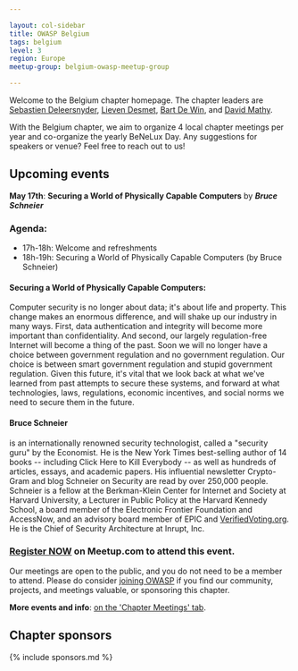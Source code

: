 ```yaml
---

layout: col-sidebar
title: OWASP Belgium
tags: belgium
level: 3
region: Europe
meetup-group: belgium-owasp-meetup-group

---
```

Welcome to the Belgium chapter homepage. The chapter leaders are
[Sebastien Deleersnyder](mailto:seba@owasp.org),
[Lieven Desmet](mailto:lieven.desmet@owasp.org),
[Bart De Win](mailto:bart.dewin@owasp.org), and
[David Mathy](mailto:david.mathy@owasp.org).

With the Belgium chapter, we aim to organize 4 local chapter meetings per year and co-organize the yearly BeNeLux Day. Any suggestions for speakers or venue? Feel free to reach out to us!

## Upcoming events
**May 17th**: **Securing a World of Physically Capable Computers** by ***Bruce Schneier*** 

### Agenda:

* 17h-18h: Welcome and refreshments
* 18h-19h: Securing a World of Physically Capable Computers (by Bruce Schneier)
#### Securing a World of Physically Capable Computers:
Computer security is no longer about data; it's about life and property. This change
makes an enormous difference, and will shake up our industry in many
ways. First, data authentication and integrity will become more
important than confidentiality. And second, our largely
regulation-free Internet will become a thing of the past. Soon we
will no longer have a choice between government regulation and no
government regulation. Our choice is between smart government
regulation and stupid government regulation. Given this future, it's
vital that we look back at what we've learned from past attempts to
secure these systems, and forward at what technologies, laws,
regulations, economic incentives, and social norms we need to secure
them in the future.

#### Bruce Schneier
is an internationally renowned security technologist, called a "security guru" by the Economist. He is the New York Times
best-selling author of 14 books -- including Click Here to Kill
Everybody -- as well as hundreds of articles, essays, and academic
papers. His influential newsletter Crypto-Gram and blog Schneier on
Security are read by over 250,000 people. Schneier is a fellow at the
Berkman-Klein Center for Internet and Society at Harvard University,
a Lecturer in Public Policy at the Harvard Kennedy School, a board
member of the Electronic Frontier Foundation and AccessNow, and an
advisory board member of EPIC and [VerifiedVoting.org](http://verifiedvoting.org/). He is the Chief
of Security Architecture at Inrupt, Inc.

### [Register NOW](https://www.meetup.com/en-US/belgium-owasp-meetup-group/events/285668798/) on Meetup.com to attend this event.

Our meetings are open to the public, and you do not need to be a member to attend. Please do consider [joining OWASP](https://owasp.org/membership/) if you find our community, projects, and meetings valuable, or sponsoring this chapter.

**More events and info**: [on the 'Chapter Meetings' tab](https://owasp.org/www-chapter-belgium/#div-meetings).

## Chapter sponsors
{% include sponsors.md %}
